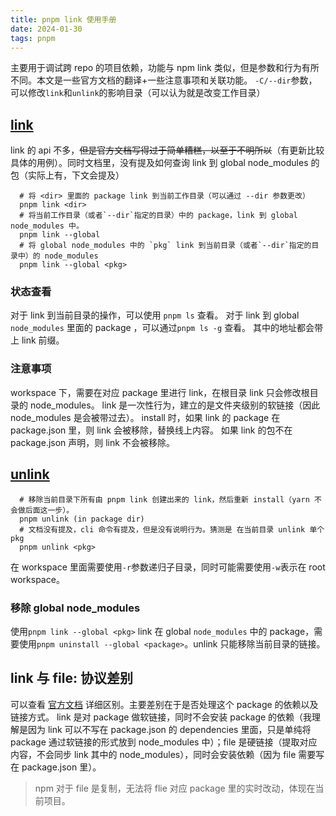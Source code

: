 ```yaml
---
title: pnpm link 使用手册
date: 2024-01-30
tags: pnpm
---
```


主要用于调试跨 repo 的项目依赖，功能与 npm link 类似，但是参数和行为有所不同。本文是一些官方文档的翻译+一些注意事项和关联功能。
`-C/--dir`参数，可以修改`link`和`unlink`的影响目录（可以认为就是改变工作目录）
## [link](https://pnpm.io/cli/link)
link 的 api 不多，~~但是官方文档写得过于简单糟糕，以至于不明所以~~（有更新比较具体的用例）。同时文档里，没有提及如何查询 link 到 global node_modules 的包（实际上有，下文会提及）
```shell
  # 将 <dir> 里面的 package link 到当前工作目录（可以通过 --dir 参数更改）
  pnpm link <dir>
  # 将当前工作目录（或者`--dir`指定的目录）中的 package，link 到 global node_modules 中。
  pnpm link --global
  # 将 global node_modules 中的 `pkg` link 到当前目录（或者`--dir`指定的目录中）的 node_modules
  pnpm link --global <pkg>
```
### 状态查看
对于 link 到当前目录的操作，可以使用 `pnpm ls` 查看。
对于 link 到 global `node_modules` 里面的 package ，可以通过`pnpm ls -g` 查看。
其中的地址都会带上 link 前缀。
### 注意事项
workspace 下，需要在对应 package 里进行 link，在根目录 link 只会修改根目录的 node_modules。
link 是一次性行为，建立的是文件夹级别的软链接（因此 node_modules 是会被带过去）。
install 时，如果 link 的 package 在 package.json 里，则 link 会被移除，替换线上内容。
	如果 link 的包不在 package.json 声明，则 link 不会被移除。
## [unlink](https://pnpm.io/cli/unlink)
```shell
  # 移除当前目录下所有由 pnpm link 创建出来的 link，然后重新 install（yarn 不会做后面这一步）。
  pnpm unlink (in package dir)
  # 文档没有提及，cli 命令有提及，但是没有说明行为。猜测是 在当前目录 unlink 单个 pkg
  pnpm unlink <pkg>
```
在 workspace 里面需要使用`-r`参数递归子目录，同时可能需要使用`-w`表示在 root workspace。
### 移除 global node_modules
使用`pnpm link --global <pkg>` link 在 global `node_modules` 中的 package，需要使用`pnpm uninstall --global <package>`。unlink 只能移除当前目录的链接。
## link 与 file: 协议差别
可以查看 [官方文档](https://pnpm.io/cli/link#whats-the-difference-between-pnpm-link-and-using-the-file-protocol) 详细区别。主要差别在于是否处理这个 package 的依赖以及链接方式。
link 是对 package 做软链接，同时不会安装 package 的依赖（我理解是因为 link 可以不写在 package.json 的 dependencies 里面，只是单纯将 package 通过软链接的形式放到 node_modules 中）；file 是硬链接（提取对应内容，不会同步 link 其中的 node_modules），同时会安装依赖（因为 file 需要写在 package.json 里）。
> npm 对于 file 是复制，无法将 flie 对应 package 里的实时改动，体现在当前项目。  
